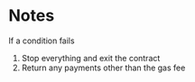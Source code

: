 
Notes
===============



If a condition fails

1. Stop everything and exit the contract
2. Return any payments other than the gas fee